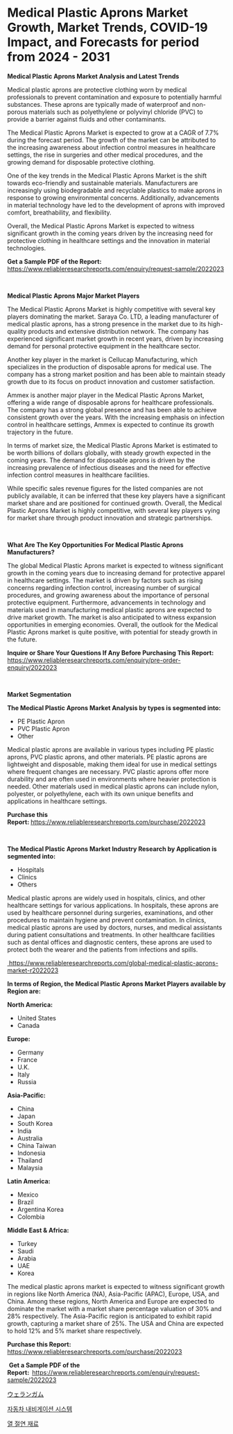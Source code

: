 <p><h1>Medical Plastic Aprons Market Growth, Market Trends, COVID-19 Impact, and Forecasts for period from 2024 - 2031</h1></p><p><strong>Medical Plastic Aprons Market Analysis and Latest Trends</strong></p>
<p><p>Medical plastic aprons are protective clothing worn by medical professionals to prevent contamination and exposure to potentially harmful substances. These aprons are typically made of waterproof and non-porous materials such as polyethylene or polyvinyl chloride (PVC) to provide a barrier against fluids and other contaminants.</p><p>The Medical Plastic Aprons Market is expected to grow at a CAGR of 7.7% during the forecast period. The growth of the market can be attributed to the increasing awareness about infection control measures in healthcare settings, the rise in surgeries and other medical procedures, and the growing demand for disposable protective clothing.</p><p>One of the key trends in the Medical Plastic Aprons Market is the shift towards eco-friendly and sustainable materials. Manufacturers are increasingly using biodegradable and recyclable plastics to make aprons in response to growing environmental concerns. Additionally, advancements in material technology have led to the development of aprons with improved comfort, breathability, and flexibility.</p><p>Overall, the Medical Plastic Aprons Market is expected to witness significant growth in the coming years driven by the increasing need for protective clothing in healthcare settings and the innovation in material technologies.</p></p>
<p><strong>Get a Sample PDF of the Report:&nbsp;</strong> <a href="https://www.reliableresearchreports.com/enquiry/request-sample/2022023">https://www.reliableresearchreports.com/enquiry/request-sample/2022023</a></p>
<p>&nbsp;</p>
<p><strong>Medical Plastic Aprons Major Market Players</strong></p>
<p><p>The Medical Plastic Aprons Market is highly competitive with several key players dominating the market. Saraya Co. LTD, a leading manufacturer of medical plastic aprons, has a strong presence in the market due to its high-quality products and extensive distribution network. The company has experienced significant market growth in recent years, driven by increasing demand for personal protective equipment in the healthcare sector.</p><p>Another key player in the market is Cellucap Manufacturing, which specializes in the production of disposable aprons for medical use. The company has a strong market position and has been able to maintain steady growth due to its focus on product innovation and customer satisfaction.</p><p>Ammex is another major player in the Medical Plastic Aprons Market, offering a wide range of disposable aprons for healthcare professionals. The company has a strong global presence and has been able to achieve consistent growth over the years. With the increasing emphasis on infection control in healthcare settings, Ammex is expected to continue its growth trajectory in the future.</p><p>In terms of market size, the Medical Plastic Aprons Market is estimated to be worth billions of dollars globally, with steady growth expected in the coming years. The demand for disposable aprons is driven by the increasing prevalence of infectious diseases and the need for effective infection control measures in healthcare facilities.</p><p>While specific sales revenue figures for the listed companies are not publicly available, it can be inferred that these key players have a significant market share and are positioned for continued growth. Overall, the Medical Plastic Aprons Market is highly competitive, with several key players vying for market share through product innovation and strategic partnerships.</p></p>
<p>&nbsp;</p>
<p><strong>What Are The Key Opportunities For Medical Plastic Aprons Manufacturers?</strong></p>
<p><p>The global Medical Plastic Aprons market is expected to witness significant growth in the coming years due to increasing demand for protective apparel in healthcare settings. The market is driven by factors such as rising concerns regarding infection control, increasing number of surgical procedures, and growing awareness about the importance of personal protective equipment. Furthermore, advancements in technology and materials used in manufacturing medical plastic aprons are expected to drive market growth. The market is also anticipated to witness expansion opportunities in emerging economies. Overall, the outlook for the Medical Plastic Aprons market is quite positive, with potential for steady growth in the future.</p></p>
<p><strong>Inquire or Share Your Questions If Any Before Purchasing This Report:</strong> <a href="https://www.reliableresearchreports.com/enquiry/pre-order-enquiry/2022023">https://www.reliableresearchreports.com/enquiry/pre-order-enquiry/2022023</a></p>
<p>&nbsp;</p>
<p><strong>Market Segmentation</strong></p>
<p><strong>The Medical Plastic Aprons Market Analysis by types is segmented into:</strong></p>
<p><ul><li>PE Plastic Apron</li><li>PVC Plastic Apron</li><li>Other</li></ul></p>
<p><p>Medical plastic aprons are available in various types including PE plastic aprons, PVC plastic aprons, and other materials. PE plastic aprons are lightweight and disposable, making them ideal for use in medical settings where frequent changes are necessary. PVC plastic aprons offer more durability and are often used in environments where heavier protection is needed. Other materials used in medical plastic aprons can include nylon, polyester, or polyethylene, each with its own unique benefits and applications in healthcare settings.</p></p>
<p><strong>Purchase this Report:&nbsp;</strong><a href="https://www.reliableresearchreports.com/purchase/2022023">https://www.reliableresearchreports.com/purchase/2022023</a></p>
<p>&nbsp;</p>
<p><strong>The Medical Plastic Aprons Market Industry Research by Application is segmented into:</strong></p>
<p><ul><li>Hospitals</li><li>Clinics</li><li>Others</li></ul></p>
<p><p>Medical plastic aprons are widely used in hospitals, clinics, and other healthcare settings for various applications. In hospitals, these aprons are used by healthcare personnel during surgeries, examinations, and other procedures to maintain hygiene and prevent contamination. In clinics, medical plastic aprons are used by doctors, nurses, and medical assistants during patient consultations and treatments. In other healthcare facilities such as dental offices and diagnostic centers, these aprons are used to protect both the wearer and the patients from infections and spills.</p></p>
<p><a href="https://www.reliableresearchreports.com/global-medical-plastic-aprons-market-r2022023">&nbsp;https://www.reliableresearchreports.com/global-medical-plastic-aprons-market-r2022023</a></p>
<p><strong>In terms of Region, the Medical Plastic Aprons Market Players available by Region are:</strong></p>
<p>
    <p> <strong> North America: </strong>
        <ul>
            <li>United States</li>
            <li>Canada</li>
        </ul>
        </p> 
    <p> <strong> Europe: </strong>
        <ul>
            <li>Germany</li>
            <li>France</li>
            <li>U.K.</li>
            <li>Italy</li>
            <li>Russia</li>
        </ul>
        </p> 
    <p> <strong> Asia-Pacific: </strong>
        <ul>
            <li>China</li>
            <li>Japan</li>
            <li>South Korea</li>
            <li>India</li>
            <li>Australia</li>
            <li>China Taiwan</li>
            <li>Indonesia</li>
            <li>Thailand</li>
            <li>Malaysia</li>
        </ul>
        </p> 
    <p> <strong> Latin America: </strong>
        <ul>
            <li>Mexico</li>
            <li>Brazil</li>
            <li>Argentina Korea</li>
            <li>Colombia</li>
        </ul>
        </p> 
    <p> <strong> Middle East & Africa: </strong>
        <ul>
            <li>Turkey</li>
            <li>Saudi</li>
            <li>Arabia</li>
            <li>UAE</li>
            <li>Korea</li>
        </ul>
    </p>
    </p>
<p><p>The medical plastic aprons market is expected to witness significant growth in regions like North America (NA), Asia-Pacific (APAC), Europe, USA, and China. Among these regions, North America and Europe are expected to dominate the market with a market share percentage valuation of 30% and 28% respectively. The Asia-Pacific region is anticipated to exhibit rapid growth, capturing a market share of 25%. The USA and China are expected to hold 12% and 5% market share respectively.</p></p>
<p><strong>Purchase this Report: </strong><a href="https://www.reliableresearchreports.com/purchase/2022023">https://www.reliableresearchreports.com/purchase/2022023</a></p>
<p>&nbsp;<strong>Get a Sample PDF of the Report:&nbsp;&nbsp;</strong><a href="https://www.reliableresearchreports.com/enquiry/request-sample/2022023">https://www.reliableresearchreports.com/enquiry/request-sample/2022023</a></p>
<p><strong></strong></p>
<p><p><a href="https://medium.com/@dominicalsop1/welan%E3%82%AC%E3%83%A0%E5%B8%82%E5%A0%B4%E3%81%AF-%E5%B8%82%E5%A0%B4%E3%82%B7%E3%82%A7%E3%82%A2-%E3%82%B5%E3%82%A4%E3%82%BA-%E3%81%8A%E3%82%88%E3%81%B32031%E5%B9%B4%E3%81%BE%E3%81%A7%E3%81%AE%E4%BA%88%E6%B8%AC%E3%81%AB%E7%84%A6%E7%82%B9%E3%82%92%E5%BD%93%E3%81%A6%E3%81%A6%E3%81%84%E3%81%BE%E3%81%99-cbfc58e5a4dd">ウェランガム</a></p><p><a href="https://medium.com/@hulk678678/%EC%9E%90%EB%8F%99%EC%B0%A8-%EB%84%A4%EB%B9%84%EA%B2%8C%EC%9D%B4%EC%85%98-%EC%8B%9C%EC%8A%A4%ED%85%9C-%EC%8B%9C%EC%9E%A5-%EC%A1%B0%EC%82%AC-%EB%B3%B4%EA%B3%A0%EC%84%9C-2024%EB%85%84%EB%B6%80%ED%84%B0-2031%EB%85%84%EA%B9%8C%EC%A7%80%EC%9D%98-%EC%9D%B4%EB%A0%A5-%EB%B0%8F-%EC%98%88%EC%B8%A1-17d69762f0d6">자동차 내비게이션 시스템</a></p><p><a href="https://medium.com/@raymondietrich7892023/%EC%97%B4%EC%B0%A8%EB%8B%A8%EC%9E%AC%EB%A3%8C-%EC%8B%9C%EC%9E%A5-%EB%B6%84%EC%84%9D-%EB%B0%8F-2024%EB%85%84%EB%B6%80%ED%84%B0-2031%EB%85%84%EA%B9%8C%EC%A7%80%EC%9D%98-%EA%B7%9C%EB%AA%A8-%EC%98%88%EC%B8%A1-76a8934d596c">열 절연 재료</a></p></p>